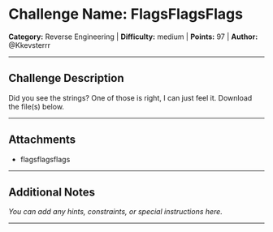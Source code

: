 # Challenge Name: FlagsFlagsFlags

**Category:** Reverse Engineering | **Difficulty:** medium | **Points:** 97 | **Author:** @Kkevsterrr

---

## Challenge Description

Did you see the strings? One of those is right, I can just feel it.
Download the file(s) below.

---

## Attachments

- flagsflagsflags

---

## Additional Notes

*You can add any hints, constraints, or special instructions here.*

---